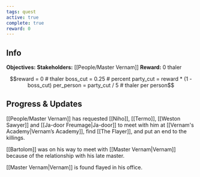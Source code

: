 ```yaml
---
tags: quest
active: true
complete: true
reward: 0
---
```


## Info
**Objectives:** 
**Stakeholders:** [[People/Master Vernam]]
**Reward:**  0 thaler
```math
reward = 0 # thaler
boss_cut = 0.25 # percent
party_cut = reward * (1 - boss_cut)
per_person = party_cut / 5 # thaler per person
```

## Progress & Updates
[[People/Master Vernam]] has requested [[Niho]], [[Termo]], [[Weston Sawyer]] and [[Ja-door Freumage|Ja-door]] to meet with him at [[Vernam's Academy|Vernam’s Academy]], find [[The Flayer]], and put an end to the killings.

[[Bartolom]] was on his way to meet with [[Master Vernam|Vernam]] because of the relationship with his late master.

[[Master Vernam|Vernam]] is found flayed in his office.

